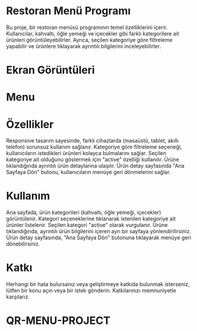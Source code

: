 # Restoran Menü Programı

Bu proje, bir restoran menüsü programının temel özelliklerini içerir. Kullanıcılar, kahvaltı, öğle yemeği ve içecekler gibi farklı kategorilere ait ürünleri görüntüleyebilirler. Ayrıca, seçilen kategoriye göre filtreleme yapabilir ve ürünlere tıklayarak ayrıntılı bilgilerini inceleyebilirler.

# Ekran Görüntüleri

# Menu

# Özellikler

Responsive tasarım sayesinde, farklı cihazlarda (masaüstü, tablet, akıllı telefon) sorunsuz kullanım sağlanır.
Kategoriye göre filtreleme seçeneği, kullanıcıların istedikleri ürünleri kolayca bulmalarını sağlar.
Seçilen kategoriye ait olduğunu göstermek için "active" özelliği kullanılır.
Ürüne tıklandığında ayrıntılı ürün detaylarına ulaşılır.
Ürün detay sayfasında "Ana Sayfaya Dön" butonu, kullanıcıların menüye geri dönmelerini sağlar.

# Kullanım

Ana sayfada, ürün kategorileri (kahvaltı, öğle yemeği, içecekler) görüntülenir.
Kategori seçeneklerine tıklanarak istenilen kategoriye ait ürünler listelenir. Seçilen kategori "active" olarak vurgulanır.
Ürüne tıklandığında, ayrıntılı ürün bilgilerini içeren ayrı bir sayfaya yönlendirilirsiniz.
Ürün detay sayfasında, "Ana Sayfaya Dön" butonuna tıklayarak menüye geri dönebilirsiniz.

# Katkı

Herhangi bir hata bulursanız veya geliştirmeye katkıda bulunmak isterseniz, lütfen bir konu açın veya bir istek gönderin. Katkılarınızı memnuniyetle karşılarız.
# QR-MENU-PROJECT
